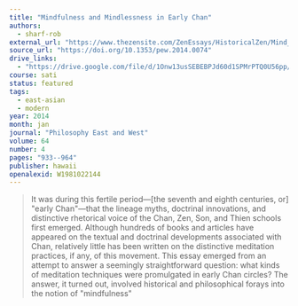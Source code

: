 ```yaml
---
title: "Mindfulness and Mindlessness in Early Chan"
authors:
  - sharf-rob
external_url: "https://www.thezensite.com/ZenEssays/HistoricalZen/Mind_and_Mindlessness.pdf"
source_url: "https://doi.org/10.1353/pew.2014.0074"
drive_links:
  - "https://drive.google.com/file/d/1Onw13usSEBEBPJd60d1SPMrPTQ0U56pp/view?usp=drivesdk"
course: sati
status: featured
tags:
  - east-asian
  - modern
year: 2014
month: jan
journal: "Philosophy East and West"
volume: 64
number: 4
pages: "933--964"
publisher: hawaii
openalexid: W1981022144
---
```


> It was during this fertile period—[the seventh and eighth centuries, or] "early Chan"—that the lineage myths, doctrinal innovations, and distinctive rhetorical voice of the Chan, Zen, Son, and Thien schools first emerged.
> Although hundreds of books and articles have appeared on the textual and doctrinal developments associated with Chan, relatively little has been written on the distinctive meditation practices, if any, of this movement.
> This essay emerged from an attempt to answer a seemingly straightforward question: what kinds of meditation techniques were promulgated in early Chan circles? The answer, it turned out, involved historical and philosophical forays into the notion of "mindfulness"
